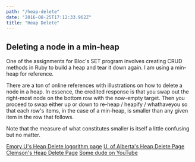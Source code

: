 ```yaml
---
path: "/heap-delete"
date: "2016-08-25T17:12:33.962Z"
title: "Heap Delete"
---
```


## Deleting a node in a min-heap
One of the assignments for Bloc's SET program involves creating CRUD methods in Ruby to build a heap and tear it down again. I am using a min-heap for reference.

There are a ton of online references with illustrations on how to delete a node in a heap. In essence, the credited response is that you swap out the right-most node on the bottom row with the now-empty target. Then you proceed to swap either up or down to re-heap / heapify / whathaveyou so that each row's items, in the case of a min-heap, is smaller than any given item in the row that follows.

Note that the measure of what constitutes smaller is itself a little confusing but no matter.

[Emory U's Heap Delete logorithm page](http://www.mathcs.emory.edu/~cheung/Courses/171/Syllabus/9-BinTree/heap-delete.html)
[U. of Alberta's Heap Delete Page](https://webdocs.cs.ualberta.ca/~holte/T26/heap-del.html)
[Clemson's Heap Delete Page](http://www.math.clemson.edu/~warner/M865/HeapDelete.html)
[Some dude on YouTube](https://youtu.be/ijfPvX2qYOQ)

